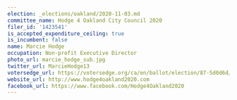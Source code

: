 ```yaml
---
election: _elections/oakland/2020-11-03.md
committee_name: Hodge 4 Oakland City Council 2020
filer_id: '1423541'
is_accepted_expenditure_ceiling: true
is_incumbent: false
name: Marcie Hodge
occupation: Non-profit Executive Director
photo_url: marcie_hodge_sub.jpg
twitter_url: MarcieHodge13
votersedge_url: https://votersedge.org/ca/en/ballot/election/87-5d0d6d/address/null/zip/94605/contests/contest/21269/candidate/151401?date=2020-11-03
website_url: http://www.hodge4oakland2020.com
facebook_url: https://www.facebook.com/Hodge4Oakland2020
---
```

